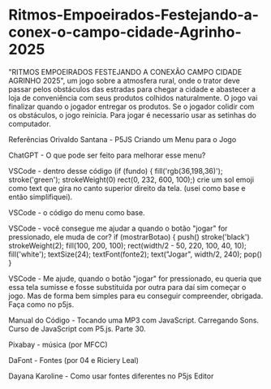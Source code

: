 # Ritmos-Empoeirados-Festejando-a-conex-o-campo-cidade-Agrinho-2025
"RITMOS EMPOEIRADOS FESTEJANDO A CONEXÂO CAMPO CIDADE AGRINHO 2025", um jogo sobre a atmosfera rural, onde o trator deve passar pelos obstáculos das estradas para chegar a cidade e abastecer a loja de conveniência com seus produtos colhidos naturalmente. O jogo vai finalizar quando o jogador entregar os produtos. Se o jogador colidir com os obstáculos, o jogo reinicia. Para jogar é necessario usar as setinhas do computador.

Referências
Orivaldo Santana - P5JS Criando um Menu para o Jogo

ChatGPT - O que pode ser feito para melhorar esse menu?

VSCode - dentro desse código (if (fundo) { fill('rgb(36,198,36)'); stroke('green'); strokeWeight(0) rect(0, 232, 600, 100);) crie um sol emoji como text que gira no canto superior direito da tela. (usei como base e então simplifiquei).

VSCode - o código do menu como base.

VSCode - você consegue me ajudar a quando o botão "jogar" for pressionado, ele muda de cor? if (mostrarBotao) { push() stroke('black') strokeWeight(2); fill(100, 200, 100); rect(width/2 - 50, 220, 100, 40, 10); fill('white'); textSize(24); textFont(fonte2); text("Jogar", width/2, 240); pop() }

VSCode - Me ajude, quando o botão "jogar" for pressionado, eu queria que essa tela sumisse e fosse substituida por outra para daí sim começar o jogo. Mas de forma bem simples para eu conseguir compreender, obrigada. Faça como no p5js.

Manual do Código - Tocando uma MP3 com JavaScript. Carregando Sons. Curso de JavaScript com P5.js. Parte 30.

Pixabay - música (por MFCC)

DaFont - Fontes (por 04 e Riciery Leal)

Dayana Karoline - Como usar fontes diferentes no P5js Editor
